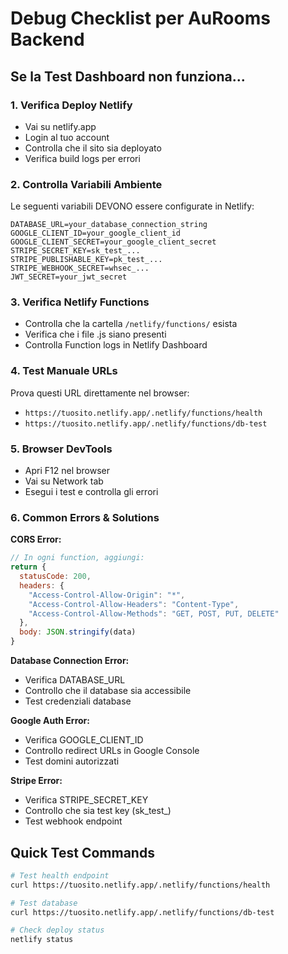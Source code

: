 # Debug Checklist per AuRooms Backend

## Se la Test Dashboard non funziona...

### 1. Verifica Deploy Netlify
- Vai su netlify.app
- Login al tuo account
- Controlla che il sito sia deployato
- Verifica build logs per errori

### 2. Controlla Variabili Ambiente
Le seguenti variabili DEVONO essere configurate in Netlify:

```
DATABASE_URL=your_database_connection_string
GOOGLE_CLIENT_ID=your_google_client_id
GOOGLE_CLIENT_SECRET=your_google_client_secret
STRIPE_SECRET_KEY=sk_test_...
STRIPE_PUBLISHABLE_KEY=pk_test_...
STRIPE_WEBHOOK_SECRET=whsec_...
JWT_SECRET=your_jwt_secret
```

### 3. Verifica Netlify Functions
- Controlla che la cartella `/netlify/functions/` esista
- Verifica che i file .js siano presenti
- Controlla Function logs in Netlify Dashboard

### 4. Test Manuale URLs
Prova questi URL direttamente nel browser:

- `https://tuosito.netlify.app/.netlify/functions/health`
- `https://tuosito.netlify.app/.netlify/functions/db-test`

### 5. Browser DevTools
- Apri F12 nel browser
- Vai su Network tab
- Esegui i test e controlla gli errori

### 6. Common Errors & Solutions

**CORS Error:**
```javascript
// In ogni function, aggiungi:
return {
  statusCode: 200,
  headers: {
    "Access-Control-Allow-Origin": "*",
    "Access-Control-Allow-Headers": "Content-Type",
    "Access-Control-Allow-Methods": "GET, POST, PUT, DELETE"
  },
  body: JSON.stringify(data)
}
```

**Database Connection Error:**
- Verifica DATABASE_URL
- Controllo che il database sia accessibile
- Test credenziali database

**Google Auth Error:**
- Verifica GOOGLE_CLIENT_ID
- Controllo redirect URLs in Google Console
- Test domini autorizzati

**Stripe Error:**
- Verifica STRIPE_SECRET_KEY
- Controllo che sia test key (sk_test_)
- Test webhook endpoint

## Quick Test Commands

```bash
# Test health endpoint
curl https://tuosito.netlify.app/.netlify/functions/health

# Test database
curl https://tuosito.netlify.app/.netlify/functions/db-test

# Check deploy status
netlify status
```

